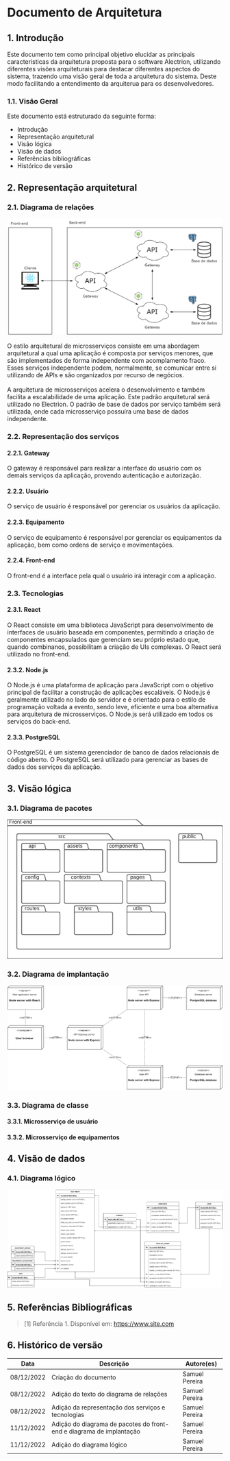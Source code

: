 # Documento de Arquitetura

## 1. Introdução
Este documento tem como principal objetivo elucidar as principais caracteristicas da arquitetura proposta para o software Alectrion, utilizando diferentes visões arquiteturais para destacar diferentes aspectos do sistema, trazendo uma visão geral de toda a arquitetura do sistema. Deste modo facilitando a entendimento da arquiterua para os desenvolvedores.

### 1.1. Visão Geral
Este documento está estruturado da seguinte forma:
- Introdução
- Representação arquitetural
- Visão lógica
- Visão de dados
- Referências bibliográficas
- Histórico de versão

## 2. Representação arquitetural
### 2.1. Diagrama de relações
![Diagrama de relações](../assets/documentos/relação.png)

O estilo arquitetural de microsserviços consiste em uma abordagem arquitetural a qual uma aplicação é composta por serviços menores, que são implementados de forma independente com acomplamento fraco. Esses serviços independente podem, normalmente, se comunicar entre si utilizando de APIs e são organizados por recurso de negócios.
<br/><br/>
A arquitetura de microsserviços acelera o desenvolvimento e também facilita a escalabilidade de uma aplicação. Este padrão arquitetural será utilizado no Electrion. O padrão de base de dados por serviço também será utilizada, onde cada microsserviço possuíra uma base de dados independente.

### 2.2. Representação dos serviços
#### 2.2.1. Gateway
O gateway é responsável para realizar a interface do usuário com os demais serviços da aplicação, provendo autenticação e autorização.

#### 2.2.2. Usuário
O serviço de usuário é responsável por gerenciar os usuários da aplicação.

#### 2.2.3. Equipamento
O serviço de equipamento é responsável por gerenciar os equipamentos da aplicação, bem como ordens de serviço e movimentações.

#### 2.2.4. Front-end
O front-end é a interface pela qual o usuário irá interagir com a aplicação.

### 2.3. Tecnologias
#### 2.3.1. React
O React consiste em uma biblioteca JavaScript para desenvolvimento de interfaces de usuário baseada em componentes, permitindo a criação de componentes encapsulados que gerenciam seu próprio estado que, quando combinanos, possibilitam a criação de UIs complexas. O React será utilizado no front-end.

#### 2.3.2. Node.js
O Node.js é uma plataforma de aplicação para JavaScript com o objetivo principal de facilitar a construção de aplicações escaláveis. O Node.js é geralmente utilizado no lado do servidor e é orientado para o estilo de programação voltada a evento, sendo leve, eficiente e uma boa alternativa para arquitetura de microsserviços. O Node.js será utilizado em todos os serviços do back-end.

#### 2.3.3. PostgreSQL
O PostgreSQL é um sistema gerenciador de banco de dados relacionais de código aberto. O PostgreSQL será utilizado para gerenciar as bases de dados dos serviços da aplicação.

## 3. Visão lógica
### 3.1. Diagrama de pacotes
![Diagrama de pacotes](../assets/documentos/pacotes-frontend.png)

### 3.2. Diagrama de implantação
![Diagrama de implantação](../assets/documentos/implantação.png)

### 3.3. Diagrama de classe
#### 3.3.1. Microsserviço de usuário

#### 3.3.2. Microsserviço de equipamentos

## 4. Visão de dados
### 4.1. Diagrama lógico
![Diagrama lógico](../assets/documentos/logico.png)

## 5. Referências Bibliográficas

<!-- Referências enumeradas-->

> [1] Referência 1. Disponível em: https://www.site.com

## 6. Histórico de versão

|**Data**|**Descrição**|**Autore(es)**|
|--------|-------------|--------------|
| 08/12/2022 | Criação do documento | Samuel Pereira |
| 08/12/2022 | Adição do texto do diagrama de relações | Samuel Pereira |
| 08/12/2022 | Adição da representação dos serviços e tecnologias | Samuel Pereira |
| 11/12/2022 | Adição do diagrama de pacotes do front-end e diagrama de implantação | Samuel Pereira |
| 11/12/2022 | Adição do diagrama lógico | Samuel Pereira |

